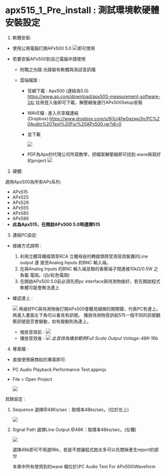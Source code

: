 apx515\_1\_Pre\_install : 測試環境軟硬體安裝設定
================================================

1.  軟體安裝:

-   使用公用電腦打開APx500 5.0
    ![](https://i.imgur.com/jVvsmBa.png)即可使用

-   若要安裝APx500到自己電腦中請使用

    -   附贈之光碟:光碟裝有軟體與測試音訊檔

    -   雲端檔案 :
    	- 官網下載 : Apx500 (連結為5.0)
          https://www.ap.com/download/apx500-measurement-software-24/
          註冊登入後即可下載，解壓縮後運行APx500Setup安裝
    	
        - WAVE檔 :
		  進入共享檔連結(Dropbox):https://www.dropbox.com/s/6j1ci4fw0qzwg3n/PC%20Audio%20Test%20For%20APx500.rar?dl=0

		- 並下載
		
		   ![](https://i.imgur.com/B5tBMxG.png)
		
		- PDF為Apx的代理公司所寫教學，把檔案解壓縮即可找到.wave與寫好的project
		 ![](https://i.imgur.com/ZkDZV1Q.png)

2.  硬體:

適用Apx500為所有APx系列:

-   APx515
-   APx525
-   APx526
-   APx555
-   APx585
-   APx586
-   **此為Apx515，在開啟APx500 5.0時選擇515**


3.  連結PC設定:

-   接線方式說明 :

	1.  利用立體耳機插頭至RCA 立體母座的轉接頭將受測音效裝置的Line output 連
    接至Analog Inputs 的BNC 輸入端。
	2.  在與Analog Inputs 的BNC 輸入端並聯的香蕉端子間連接10kΩ/0.5W 之負載
    電阻。(白/紅色電阻)
	3.  在開啟APx500 5.0前必須先把pc
    interface與待測物接好，若先開啟程式軟體可能會無法連上

-   確認連上 : 

	![](https://i.imgur.com/5Zh73Wo.png)
    再接好PC與待測物後打開APx500會聽見細微的開關聲，代表PC有連上。
    再進入畫面左下角可以看見有訊號。 
    播放待測物音訊給515一個不同的訊號觀察訊號是否會變動，如有變動則為連上。

    * 撥放音效前 :
      ![](https://i.imgur.com/a6EiMvG.png)
    * 播放音效後 : 
      ![](https://i.imgur.com/FeBOIBJ.png) 
      *此音效為播放範例Full Scale Output Voltage-48K-16b*


4.  專案檔 :

-   直接使用廠商給的專案即可:

-   PC Audio Playback Performance Test.approjx

-   File \> Open Project

    ![](https://i.imgur.com/YKzvZEL.png)

其餘設定 :

1.  Sequence 選擇@48Ks/sec：取樣率48ks/sec。(位於左上)

    ![](https://i.imgur.com/oUEcGZW.png)

2.  Signal Path 選擇Line Output @48K：取樣率48ks/sec。(左欄)

    ![](https://i.imgur.com/9i3yCZD.png)

    選擇48k即可不用選96k，若是不想讓程式跑太多可以先關掉產生report的部分

    本章中所有使用到的wave 檔位於\PC Audio Test For APx500\Waveform


